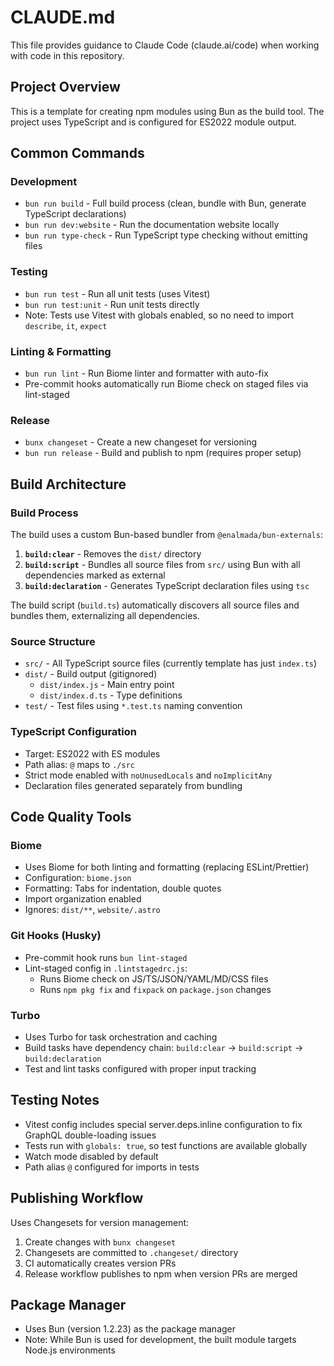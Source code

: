 # CLAUDE.md

This file provides guidance to Claude Code (claude.ai/code) when working with code in this repository.

## Project Overview

This is a template for creating npm modules using Bun as the build tool. The project uses TypeScript and is configured for ES2022 module output.

## Common Commands

### Development
- `bun run build` - Full build process (clean, bundle with Bun, generate TypeScript declarations)
- `bun run dev:website` - Run the documentation website locally
- `bun run type-check` - Run TypeScript type checking without emitting files

### Testing
- `bun run test` - Run all unit tests (uses Vitest)
- `bun run test:unit` - Run unit tests directly
- Note: Tests use Vitest with globals enabled, so no need to import `describe`, `it`, `expect`

### Linting & Formatting
- `bun run lint` - Run Biome linter and formatter with auto-fix
- Pre-commit hooks automatically run Biome check on staged files via lint-staged

### Release
- `bunx changeset` - Create a new changeset for versioning
- `bun run release` - Build and publish to npm (requires proper setup)

## Build Architecture

### Build Process
The build uses a custom Bun-based bundler from `@enalmada/bun-externals`:

1. **`build:clear`** - Removes the `dist/` directory
2. **`build:script`** - Bundles all source files from `src/` using Bun with all dependencies marked as external
3. **`build:declaration`** - Generates TypeScript declaration files using `tsc`

The build script (`build.ts`) automatically discovers all source files and bundles them, externalizing all dependencies.

### Source Structure
- `src/` - All TypeScript source files (currently template has just `index.ts`)
- `dist/` - Build output (gitignored)
  - `dist/index.js` - Main entry point
  - `dist/index.d.ts` - Type definitions
- `test/` - Test files using `*.test.ts` naming convention

### TypeScript Configuration
- Target: ES2022 with ES modules
- Path alias: `@` maps to `./src`
- Strict mode enabled with `noUnusedLocals` and `noImplicitAny`
- Declaration files generated separately from bundling

## Code Quality Tools

### Biome
- Uses Biome for both linting and formatting (replacing ESLint/Prettier)
- Configuration: `biome.json`
- Formatting: Tabs for indentation, double quotes
- Import organization enabled
- Ignores: `dist/**`, `website/.astro`

### Git Hooks (Husky)
- Pre-commit hook runs `bun lint-staged`
- Lint-staged config in `.lintstagedrc.js`:
  - Runs Biome check on JS/TS/JSON/YAML/MD/CSS files
  - Runs `npm pkg fix` and `fixpack` on `package.json` changes

### Turbo
- Uses Turbo for task orchestration and caching
- Build tasks have dependency chain: `build:clear` → `build:script` → `build:declaration`
- Test and lint tasks configured with proper input tracking

## Testing Notes

- Vitest config includes special server.deps.inline configuration to fix GraphQL double-loading issues
- Tests run with `globals: true`, so test functions are available globally
- Watch mode disabled by default
- Path alias `@` configured for imports in tests

## Publishing Workflow

Uses Changesets for version management:
1. Create changes with `bunx changeset`
2. Changesets are committed to `.changeset/` directory
3. CI automatically creates version PRs
4. Release workflow publishes to npm when version PRs are merged

## Package Manager

- Uses Bun (version 1.2.23) as the package manager
- Note: While Bun is used for development, the built module targets Node.js environments
